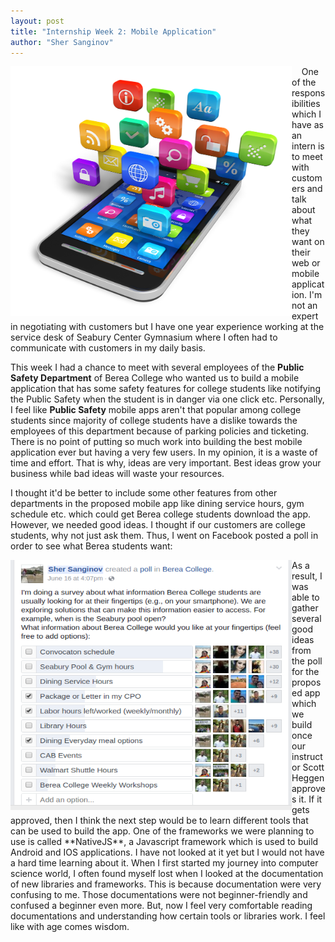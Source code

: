 ```yaml
---
layout: post
title: "Internship Week 2: Mobile Application"
author: "Sher Sanginov"
---
```



<img class="img-responsive" src="/assets/img/intern6.jpg" alt="Drawing" style="width: 450px; height: 400px; display: block; float:left; ">

&nbsp;&nbsp;&nbsp;&nbsp;One of the responsibilities which I have as an intern is to meet with customers and talk about what they want on their web or mobile application. I'm not an expert in negotiating with customers but I have one year experience working at the service desk of Seabury Center Gymnasium where I often had to communicate with customers in my daily basis.

This week I had a chance to meet with several employees of the **Public Safety Department** of Berea College who wanted us to build a mobile application that has some safety features for college students like notifying the Public Safety when the student is in danger via one click etc. Personally, I feel like **Public Safety** mobile apps aren't that popular among college students since majority of college students have a dislike towards the employees of this department because of parking policies and ticketing. There is no point of putting so much work into building the best mobile application ever but having a very few users. In my opinion, it is a waste of time and effort. That is why, ideas are very important. Best ideas grow your business while bad ideas will waste your resources.  

 I thought it'd be better to include some other features from other departments in the proposed mobile app like dining service hours, gym schedule etc. which could get Berea college students download the app. However, we needed good ideas. I thought if our customers are college students, why not just ask them. Thus, I went on Facebook posted a poll in order to see what Berea students want:

 <img class="img-responsive" src="/assets/img/poll.png" alt="Drawing" style="width: 450px; height: 400px; display: block; float:left; ">
As a result, I was able to gather several good ideas from the poll for the proposed app which we build once our instructor Scott Heggen approves it. If it gets approved, then I think the next step would be to learn different tools that can be used to build the app. One of the frameworks we were planning to use is called **NativeJS**, a Javascript framework which is used to build Android and IOS applications. I have not looked at it yet but I would not have a hard time learning about it. When I first started my journey into computer science world, I often found myself lost when I looked at the documentation of new libraries and frameworks. This is because documentation were very confusing to me. Those documentations were not beginner-friendly and confused a beginner even more. But, now I feel very comfortable reading documentations and understanding how certain tools or libraries work. I feel like with age comes wisdom.  
